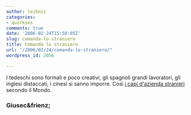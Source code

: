 ```yaml
---
author: leibniz
categories:
- quirkies
comments: true
date: '2006-02-24T15:50:05Z'
slug: comanda-lo-straniero
title: Comanda lo straniero
url: "/2006/02/24/comanda-lo-straniero/"
wordpress_id: 2056

---
```

I tedeschi sono formali e poco creativi, gli spagnoli grandi lavoratori, gli inglesi distaccati, i cinesi si sanno imporre. Così [i capi d'azienda stranieri](http://www.giusec.net/archives/2006/02/se_e_il_capo_e.html) secondo il Mondo.


### Giusec&frienz;
